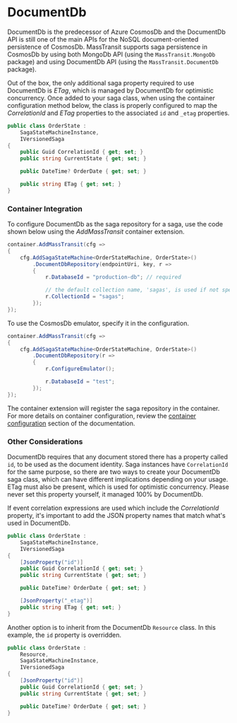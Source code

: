 # DocumentDb

DocumentDb is the predecessor of Azure CosmosDb and the DocumentDb API is still one of the main APIs for the NoSQL document-oriented persistence of CosmosDb. MassTransit supports saga persistence in CosmosDb by using both MongoDb API (using the `MassTransit.MongoDb` package) and using DocumentDb API (using the `MassTransit.DocumentDb` package).

Out of the box, the only additional saga property required to use DocumentDb is _ETag_, which is managed by DocumentDb for optimistic concurrency. Once added to your saga class, when using the container configuration method below, the class is properly configured to map the _CorrelationId_ and _ETag_ properties to the associated `id` and `_etag` properties.

```cs {10}
public class OrderState :
    SagaStateMachineInstance,
    IVersionedSaga
{
    public Guid CorrelationId { get; set; }
    public string CurrentState { get; set; }

    public DateTime? OrderDate { get; set; }

    public string ETag { get; set; }
}
```

### Container Integration

To configure DocumentDb as the saga repository for a saga, use the code shown below using the _AddMassTransit_ container extension.

```cs {4-10}
container.AddMassTransit(cfg =>
{
    cfg.AddSagaStateMachine<OrderStateMachine, OrderState>()
        .DocumentDbRepository(endpointUri, key, r =>
        {
            r.DatabaseId = "production-db"; // required

            // the default collection name, 'sagas', is used if not specified
            r.CollectionId = "sagas"; 
        });
});
```

To use the CosmosDb emulator, specify it in the configuration.

```cs {4-9}
container.AddMassTransit(cfg =>
{
    cfg.AddSagaStateMachine<OrderStateMachine, OrderState>()
        .DocumentDbRepository(r =>
        {
            r.ConfigureEmulator();

            r.DatabaseId = "test";
        });
});
```

The container extension will register the saga repository in the container. For more details on container configuration, review the [container configuration](/usage/containers/) section of the documentation.

### Other Considerations

DocumentDb requires that any document stored there has a property called `id`, to be used as the document identity. Saga instances have `CorrelationId` for the same purpose, so there are two ways to create your DocumentDb saga class, which can have different implications depending on your usage. ETag must also be present, which is used for optimistic concurrency. Please never set this property yourself, it managed 100% by DocumentDb.

If event correlation expressions are used which include the _CorrelationId_ property, it's important to add the JSON property names that match what's used in DocumentDb.

```cs {5,11}
public class OrderState :
    SagaStateMachineInstance,
    IVersionedSaga
{
    [JsonProperty("id")]
    public Guid CorrelationId { get; set; }
    public string CurrentState { get; set; }

    public DateTime? OrderDate { get; set; }

    [JsonProperty("_etag")]
    public string ETag { get; set; }
}
```

Another option is to inherit from the DocumentDb `Resource` class. In this example, the `id` property is overridden. 

```cs {6}
public class OrderState :
    Resource,
    SagaStateMachineInstance,
    IVersionedSaga
{
    [JsonProperty("id")]
    public Guid CorrelationId { get; set; }
    public string CurrentState { get; set; }

    public DateTime? OrderDate { get; set; }
}
```

